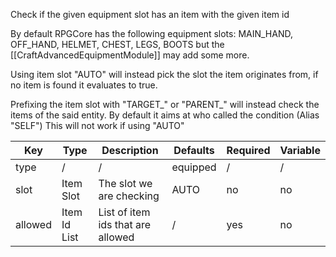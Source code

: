 Check if the given equipment slot has an item with the given item id

By default RPGCore has the following equipment slots: MAIN_HAND, OFF_HAND, HELMET, CHEST, LEGS, BOOTS but the [[CraftAdvancedEquipmentModule]] may add some more.

Using item slot "AUTO" will instead pick the slot the item originates from, if no item is found it evaluates to true.

Prefixing the item slot with "TARGET_" or "PARENT_" will instead check the items of the said entity. By default it aims at who called the condition (Alias "SELF") This will not work if using "AUTO"

| Key | Type | Description | Defaults | Required | Variable |
|-|-|-|-|-|-|
| type | / | / | equipped | / | / |
| slot | Item Slot | The slot we are checking | AUTO | no | no |
| allowed | Item Id List | List of item ids that are allowed | / | yes | no |